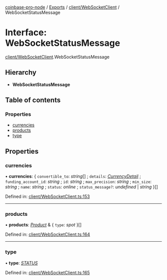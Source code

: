 [coinbase-pro-node](../README.md) / [Exports](../modules.md) / [client/WebSocketClient](../modules/client_websocketclient.md) / WebSocketStatusMessage

# Interface: WebSocketStatusMessage

[client/WebSocketClient](../modules/client_websocketclient.md).WebSocketStatusMessage

## Hierarchy

- **WebSocketStatusMessage**

## Table of contents

### Properties

- [currencies](client_websocketclient.websocketstatusmessage.md#currencies)
- [products](client_websocketclient.websocketstatusmessage.md#products)
- [type](client_websocketclient.websocketstatusmessage.md#type)

## Properties

### currencies

• **currencies**: { `convertible_to`: _string_[] ; `details`: [_CurrencyDetail_](currency_currencyapi.currencydetail.md) ; `funding_account_id`: _string_ ; `id`: _string_ ; `max_precision`: _string_ ; `min_size`: _string_ ; `name`: _string_ ; `status`: _online_ ; `status_message?`: _undefined_ | _string_ }[]

Defined in: [client/WebSocketClient.ts:153](https://github.com/bennycode/coinbase-pro-node/blob/a4b1aac/src/client/WebSocketClient.ts#L153)

---

### products

• **products**: [_Product_](product_productapi.product.md) & { `type`: _spot_ }[]

Defined in: [client/WebSocketClient.ts:164](https://github.com/bennycode/coinbase-pro-node/blob/a4b1aac/src/client/WebSocketClient.ts#L164)

---

### type

• **type**: [_STATUS_](../enums/client_websocketclient.websocketresponsetype.md#status)

Defined in: [client/WebSocketClient.ts:165](https://github.com/bennycode/coinbase-pro-node/blob/a4b1aac/src/client/WebSocketClient.ts#L165)
